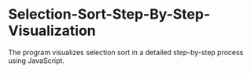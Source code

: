 # Selection-Sort-Step-By-Step-Visualization
The program visualizes selection sort in a detailed step-by-step process using JavaScript.
